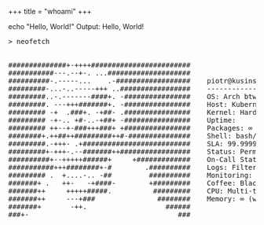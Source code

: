 +++
title = "whoami"
+++


<link rel="stylesheet" href="termynal.css">
<script src="termynal.js"></script>
<script>
  document.addEventListener("DOMContentLoaded", () => {
    new Termynal(document.querySelector(".termynal"));
  });
</script>

<div class="termynal" data-termynal>
  <span data-ty="input">echo "Hello, World!"</span>
  <span data-ty>Output: Hello, World!</span>
  <!-- Add more command and output pairs as needed -->
</div>


<pre class="neofetch">
> neofetch


##############+-++++########################
###########---.--+-. ...####################    
##########-.-----...    .-##################    piotr@kusinski.dev
#########-...-..-----+++ ..#################    -------------------------------
#########..-.-------####+. -################    OS: Arch btw
#########. ---+++#######+. -################    Host: Kubernetes Cluster
######### -+  .###+. -+##- .################    Kernel: Hardened (until I forget an update)
######### -+-.. +#-..-+##+ -################    Uptime: <span id="sinceBirth"></span>
######### ++--+-###+++###+ +################    Packages: ∞ (pods)
########+.++##++#########++#-###############    Shell: bash/zsh
#########.-+++- .+##########################    SLA: 99.99999% (occasional naps)
#########+-+++-.--#######++#################    Status: Permanently online
##########+--+++++######+     +#############    On-Call Status: PagerDuty PTSD enabled
###########+++########+-#        .##########    Logs: Filtered 10 million lines, still no clue
######### .  +....-.. -##         ##########    Monitoring: Prometheus, Grafana & occasional panic
#######+ .   ++-   -+####-        +#########    Coffee: Black, no sugar
#######++     +++++#####.          #########    CPU: Multi-threaded, but still bottlenecked by meetings
#######++     ---+###               ########    Memory: ∞ (with occasional leaks)
#######+       -++.                   ######    
###+-                                    ###    

</pre>

<script>
let updateElapsedTime = () => {
    const birthDate = new Date("1997-02-13T09:30:00.000Z");

    let getElapsedTime = () => {
        const now = new Date();
        let years = now.getFullYear() - birthDate.getFullYear();
        let months = now.getMonth() - birthDate.getMonth();
        let days = now.getDate() - birthDate.getDate();
        let hours = now.getHours() - birthDate.getHours();
        let minutes = now.getMinutes() - birthDate.getMinutes();
        let seconds = now.getSeconds() - birthDate.getSeconds();

        /* Adjust for negative values */
        if (seconds < 0) {
            seconds += 60;
            minutes--;
        }
        if (minutes < 0) {
            minutes += 60;
            hours--;
        }
        if (hours < 0) {
            hours += 24;
            days--;
        }
        if (days < 0) {
            const lastMonth = new Date(now.getFullYear(), now.getMonth(), 0);
            days += lastMonth.getDate();
            months--;
        }
        if (months < 0) {
            months += 12;
            years--;
        }

        /* Ensure two-digit formatting */
        const formatTime = (num) => (num < 10 ? "0" + num : num);

        return `${years} years, ${months} months, ${days} days, ${formatTime(hours)}:${formatTime(minutes)}:${formatTime(seconds)}`;
    };

    let update = () => {
        document.getElementById("sinceBirth").textContent = getElapsedTime();
    };

    update();
    setInterval(update, 1000);
};

updateElapsedTime();
</script>

